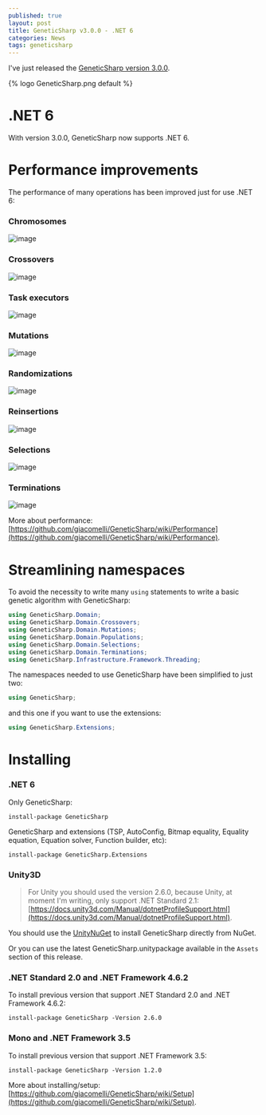 ```yaml
---
published: true
layout: post
title: GeneticSharp v3.0.0 - .NET 6
categories: News
tags: geneticsharp
---
```

I've just released the [GeneticSharp version 3.0.0](https://github.com/giacomelli/GeneticSharp/releases/tag/3.0.0).

{% logo GeneticSharp.png default %}

# .NET 6
With version 3.0.0, GeneticSharp now supports .NET 6.

# Performance improvements
The performance of many operations has been improved just for use .NET 6:
### Chromosomes
![image](https://user-images.githubusercontent.com/177389/188523382-2d21529d-a6ee-4823-843a-1964795124eb.png)

### Crossovers
![image](https://user-images.githubusercontent.com/177389/188523420-c7d93a6b-658c-46fd-a4f6-e8da2bd533fe.png)

### Task executors
![image](https://user-images.githubusercontent.com/177389/188523543-b233bb3b-7b97-4ffc-9871-e3120d634607.png)

### Mutations
![image](https://user-images.githubusercontent.com/177389/188523591-943ca265-2880-4a0c-ac25-0b4e93f38bd8.png)

### Randomizations
![image](https://user-images.githubusercontent.com/177389/188523654-593c9b6f-d50c-4cd1-b2bd-588307a10efa.png)

### Reinsertions
![image](https://user-images.githubusercontent.com/177389/188523733-b7b955d5-502d-4ed3-ba2a-28bb161bbea5.png)

### Selections
![image](https://user-images.githubusercontent.com/177389/188523701-c920686d-a1fa-42f6-8d21-73ae3deb55c1.png)

### Terminations
![image](https://user-images.githubusercontent.com/177389/188523717-a2c648c4-cfc8-4b2e-9074-7b18eb92ef32.png)

More about performance: [https://github.com/giacomelli/GeneticSharp/wiki/Performance](https://github.com/giacomelli/GeneticSharp/wiki/Performance).

# Streamlining namespaces
To avoid the necessity to write many `using` statements to write a basic genetic algorithm with GeneticSharp:
```csharp
using GeneticSharp.Domain;
using GeneticSharp.Domain.Crossovers;
using GeneticSharp.Domain.Mutations;
using GeneticSharp.Domain.Populations;
using GeneticSharp.Domain.Selections;
using GeneticSharp.Domain.Terminations;
using GeneticSharp.Infrastructure.Framework.Threading;
```

The namespaces needed to use GeneticSharp have been simplified to just two:
```csharp
using GeneticSharp;
```

and this one if you want to use the extensions:
```csharp
using GeneticSharp.Extensions;
```


# Installing

### .NET 6
Only GeneticSharp:

```shell
install-package GeneticSharp
```
GeneticSharp and extensions (TSP, AutoConfig, Bitmap equality, Equality equation, Equation solver, Function builder, etc):

```shell
install-package GeneticSharp.Extensions
```
### Unity3D
> For Unity you should used the version 2.6.0, because Unity, at moment I'm writing, only support .NET Standard 2.1: [https://docs.unity3d.com/Manual/dotnetProfileSupport.html](https://docs.unity3d.com/Manual/dotnetProfileSupport.html).

You should use the [UnityNuGet](https://github.com/xoofx/UnityNuGet) to install GeneticSharp directly from NuGet.

Or you can use the latest GeneticSharp.unitypackage available in the `Assets` section of this release.

### .NET Standard 2.0 and .NET Framework 4.6.2 
To install previous version that support .NET Standard 2.0 and .NET Framework 4.6.2:

```shell
install-package GeneticSharp -Version 2.6.0
```

### Mono and .NET Framework 3.5
To install previous version that support .NET Framework 3.5:

```shell
install-package GeneticSharp -Version 1.2.0
```

More about installing/setup: [https://github.com/giacomelli/GeneticSharp/wiki/Setup](https://github.com/giacomelli/GeneticSharp/wiki/Setup).